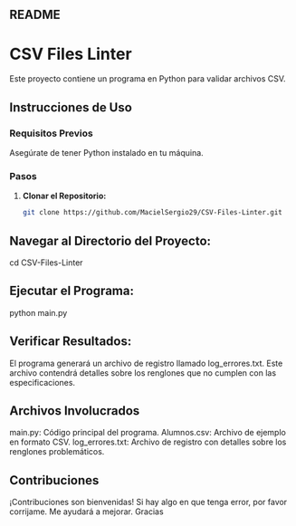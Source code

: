 ## README 

# CSV Files Linter

Este proyecto contiene un programa en Python para validar archivos CSV.

## Instrucciones de Uso

### Requisitos Previos

Asegúrate de tener Python instalado en tu máquina.

### Pasos

1. **Clonar el Repositorio:**

   ```bash
   git clone https://github.com/MacielSergio29/CSV-Files-Linter.git

## Navegar al Directorio del Proyecto:
cd CSV-Files-Linter


## Ejecutar el Programa:
python main.py

## Verificar Resultados:

El programa generará un archivo de registro llamado log_errores.txt.
Este archivo contendrá detalles sobre los renglones que no cumplen con las especificaciones.


## Archivos Involucrados
main.py: Código principal del programa.
Alumnos.csv: Archivo de ejemplo en formato CSV.
log_errores.txt: Archivo de registro con detalles sobre los renglones problemáticos.

## Contribuciones
¡Contribuciones son bienvenidas! Si hay algo en que tenga error, por favor corrijame. Me ayudará a mejorar. Gracias





